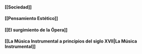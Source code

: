 #### [[Sociedad]]

#### [[Pensamiento Estético]]

#### [[El surgimiento de la Ópera]]

#### [[La Música Instrumental a principios del siglo XVII|La Música Instrumental]]
